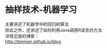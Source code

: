 # 抽样技术-机器学习
主要讲述了机器学中的回归树算法</br>
除此之外，还讲述了如何利用Java调用R语言的方法</br>
详情见我的博客：</br>
http://binmen.github.io/blog
